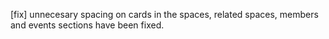 [fix] unnecesary spacing on cards in the spaces, related spaces, members and events sections have been fixed.